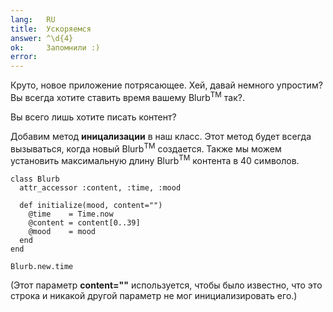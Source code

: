 ```yaml
---
lang:   RU
title:  Ускоряемся
answer: ^\d{4}
ok:     Запомнили :)
error:  
---
```


Круто, новое приложение потрясающее. Хей, давай немного упростим?
Вы всегда хотите ставить время вашему Blurb<sup>TM</sup> так?.

Вы всего лишь хотите писать контент?

Добавим метод __иницализации__ в наш класс. Этот метод будет всегда вызываться, когда новый Blurb<sup>TM</sup>
создается.
Также мы можем установить максимальную длину Blurb<sup>TM</sup> контента в 40 символов.

    class Blurb
      attr_accessor :content, :time, :mood

      def initialize(mood, content="")
        @time    = Time.now
        @content = content[0..39]
        @mood    = mood
      end
    end
    
    Blurb.new.time

(Этот параметр __content=""__ используется, чтобы было известно, что это строка и никакой другой параметр не мог инициализировать его.)
